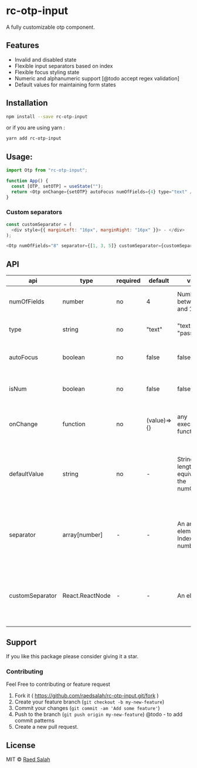 # rc-otp-input

A fully customizable otp component.

## Features

- Invalid and disabled state
- Flexible input separators based on index
- Flexible focus styling state
- Numeric and alphanumeric support [@todo accept regex validation]
- Default values for maintaining form states

## Installation

```bash
npm install --save rc-otp-input
```

or if you are using yarn :

```bash
yarn add rc-otp-input
```

## Usage:

```javascript
import Otp from "rc-otp-input";

function App() {
  const [OTP, setOTP] = useState("");
  return <Otp onChange={setOTP} autoFocus numOfFields={4} type="text" />;
}
```

### Custom separators

```javascript
const customSeparator = (
  <div style={{ marginLeft: "16px", marginRight: "16px" }}> - </div>
);

<Otp numOfFields="8" separator={[1, 3, 5]} customSeparator={customSeparator} />;
```

## API

| api             | type            | required | default     | value                                      | desciption                                                                   |
| --------------- | --------------- | -------- | ----------- | ------------------------------------------ | ---------------------------------------------------------------------------- |
| numOfFields     | number          | no       | 4           | Number between 2 and 12                    | Number of fields to be rendered                                              |
| type            | string          | no       | "text"      | "text" , "password"                        | Change input to password                                                     |
| autoFocus       | boolean         | no       | false       | false , true                               | Auto focuses input on page load.                                             |
| isNum           | boolean         | no       | false       | false , true                               | If true allows only numbers                                                  |
| onChange        | function        | no       | (value)=>{} | any executable function                    | returns the values keyed in by user on change                                |
| defaultValue    | string          | no       | -           | String length equivlant to the numOfFields | Takes a string value and spreads it to the number of rendered input          |
| separator       | array[number]   | -        | -           | An array of elements Index number          | Based on the input index will add a custom seperator after it (to the right) |
| customSeparator | React.ReactNode | -        | -           | An element                                 | could be an element or a string used to create a custom seperator            |

## Support

If you like this package please consider giving it a star.

### Contributing

Feel Free to contributing or feature request

1. Fork it ( https://github.com/raedsalah/rc-otp-input.git/fork )
2. Create your feature branch (`git checkout -b my-new-feature`)
3. Commit your changes (`git commit -am 'Add some feature'`)
4. Push to the branch (`git push origin my-new-feature`)
   @todo - to add commit patterns
5. Create a new pull request.

## License

MIT © [Raed Salah](https://raedsalah.com)
